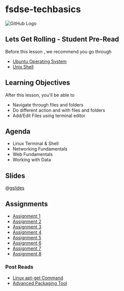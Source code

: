 # fsdse-techbasics

![GitHub Logo](https://s3.ap-south-1.amazonaws.com/greyatom-social/logo.png)

## Lets Get Rolling - Student Pre-Read
Before this lesson , we recommend you go through
* [Ubuntu Operating System](https://en.wikipedia.org/wiki/Ubuntu_(operating_system))
* [Unix Shell](https://en.wikipedia.org/wiki/Unix_shell)

## Learning Objectives

After this lesson, you'll be able to
* Navigate through files and folders
* Do different action and with files and folders
* Add/Edit Files using terminal editor

## Agenda

* Linux Terminal & Shell
* Networking Fundamentals
* Web Fundamentals
* Working with Data

## Slides
@[gslides](1DIhFJsiToKe8ahBKa4DN8XyGvsj3qAg4_V_kfT2G6DA)

## Assignments
* [Assignment 1](https://github.com/commit-live-students/fsdse-techbasics-assignment-1)
* [Assignment 2](https://github.com/commit-live-students/fsdse-techbasics-assignment-2)
* [Assignment 3](https://github.com/commit-live-students/fsdse-techbasics-assignment-3)
* [Assignment 4](https://github.com/commit-live-students/fsdse-techbasics-assignment-4)
* [Assignment 5](https://github.com/commit-live-students/fsdse-techbasics-assignment-5)
* [Assignment 6](https://github.com/commit-live-students/fsdse-techbasics-assignment-6)
* [Assignment 7](https://github.com/commit-live-students/fsdse-techbasics-assignment-7)
* [Assignment 8](https://github.com/commit-live-students/fsdse-techbasics-assignment-8)

### Post Reads
* [Linux apt-get Command](https://www.computerhope.com/unix/apt-get.htm)
* [Advanced Packaging Tool](https://en.wikipedia.org/wiki/Advanced_Packaging_Tool)

